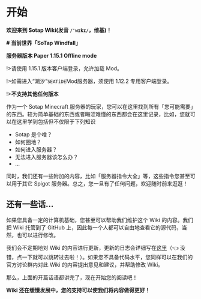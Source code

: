 # 开始

**欢迎来到 Sotap Wiki(发音 `/'wɪkɪ/`，维基)！**

**# 当前世界「SoTap Windfall」**

**服务器版本 Paper 1.15.1 Offline mode**

!>请使用 1.15.1 版本客户端登录，允许加载 Mod。

!>如需进入“潮汐”<code>SEATiDE</code>Mod服务器，须使用 1.12.2 专用客户端登录。

!>**不支持其他任何版本**

作为一个 Sotap Minecraft 服务器的玩家，您可以在这里找到所有「您可能需要」的东西。较为简单基础的东西或者晦涩难懂的东西都会在这里记录，比如，您就可以在这里学到包括但不仅限于下列知识

- Sotap 是个啥？
- 如何圈地？
- 如何进入服务器？
- 无法进入服务器该怎么办？
- ...

同时，我们还有一些附加的内容，比如「服务器指令大全」等，这些指令您甚至可以用于其它 Spigot 服务器。总之，您一旦有了任何问题，欢迎随时前来逛逛！

## 还有一些话...

如果您具备一定的计算机基础，您甚至可以帮助我们维护这个 Wiki 的内容。我们把 Wiki 托管到了 GitHub 上，因此每一个人都可以自由地查看它的源代码，当然，也可以进行修改。

我们会不定期地对 Wiki 的内容进行更新，更新的日志会详细写在[这里](changelog.md)（👈 没错，点一下就可以跳转过去啦！）。如果您不具备代码水平，您同样可以在我们的官方讨论群内对此 Wiki 的内容提出意见和建议，并帮助修改 Wiki。

那么，上面的开篇话语都讲完了，现在开始您的阅读吧！

**Wiki 还在缓慢发展中，您的支持可以使我们将内容做得更好！**
